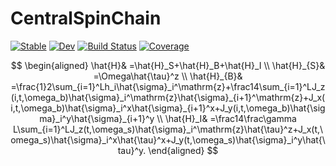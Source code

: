 # CentralSpinChain

[![Stable](https://img.shields.io/badge/docs-stable-blue.svg)](https://lovemy569.github.io/CentralSpinChain.jl/stable/)
[![Dev](https://img.shields.io/badge/docs-dev-blue.svg)](https://lovemy569.github.io/CentralSpinChain.jl/dev/)
[![Build Status](https://github.com/lovemy569/CentralSpinChain.jl/actions/workflows/CI.yml/badge.svg?branch=main)](https://github.com/lovemy569/CentralSpinChain.jl/actions/workflows/CI.yml?query=branch%3Amain)
[![Coverage](https://codecov.io/gh/lovemy569/CentralSpinChain.jl/branch/main/graph/badge.svg)](https://codecov.io/gh/lovemy569/CentralSpinChain.jl)

$$
\begin{aligned}
\hat{H}& =\hat{H}_S+\hat{H}_B+\hat{H}_I \\
\hat{H}_{S}& =\Omega\hat{\tau}^z  \\
\hat{H}_{B}& =\frac{1}2\sum_{i=1}^Lh_i\hat{\sigma}_i^\mathrm{z}+\frac14\sum_{i=1}^LJ_z(i,t,\omega_b)\hat{\sigma}_i^\mathrm{z}\hat{\sigma}_{i+1}^\mathrm{z}+J_x(i,t,\omega_b)\hat{\sigma}_i^x\hat{\sigma}_{i+1}^x+J_y(i,t,\omega_b)\hat{\sigma}_i^y\hat{\sigma}_{i+1}^y  \\
\hat{H}_I& =\frac14\frac\gamma L\sum_{i=1}^LJ_z(t,\omega_s)\hat{\sigma}_i^\mathrm{z}\hat{\tau}^z+J_x(t,\omega_s)\hat{\sigma}_i^x\hat{\tau}^x+J_y(t,\omega_s)\hat{\sigma}_i^y\hat{\tau}^y.
\end{aligned}
$$

